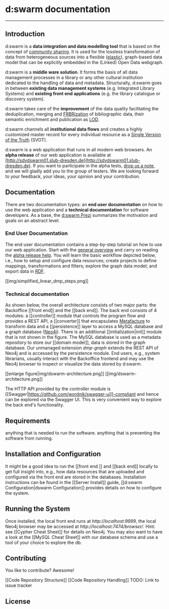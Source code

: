 # d:swarm documentation
____

## Introduction
d:swarm is a **data integration and data modelling tool** that is based on the concept of [community sharing](http://en.wikipedia.org/wiki/Sharing). It is used for the lossless transformation of data from heterogeneous sources into a flexible ([elastic](http://en.wikipedia.org/wiki/Elasticity_%28data_store%29)), graph-based data model that can be explicitly embedded in the (Linked) Open Data webgraph.

d:swarm is a **middle ware solution**. It forms the basis of all data management processes in a library or any other cultural institution dedicated to the handling of data and metadata.  Structurally, d:swarm goes in between **existing data management systems** (e.g. Integrated Library Systems) and **existing front end applications** (e.g. the library catalogue or discovery system).

d:swarm takes care of the **improvement** of the data quality facilitating the deduplication, merging and [FRBRization](http://en.wikipedia.org/wiki/Functional_Requirements_for_Bibliographic_Records) of bibliographic data, their semantic enrichment and publication as [LOD](http://en.wikipedia.org/wiki/Linked_data).

d:swarm channels all **institutional data flows** and creates a highly customized master record for every individual resource as a [Single Version of the Truth](http://en.wikipedia.org/wiki/Single_version_of_the_truth) (SVOT).

d:swarm is a web application that runs in all modern web browsers. An **alpha release** of our web application is available at [http://sdvdswarm01.slub-dresden.de](http://sdvdswarm01.slub-dresden.de). If you want to participate in the alpha tests, [drop us a note](http://dmp.slub-dresden.de/en/interesse/), and we will gladly add you to the group of testers. We are looking forward to your feedback, your ideas, your opinion and your contribution.


## Documentation

There are two documentation types: an **end user documentation** on how to use the web application and a **technical documentation** for software developers. As a base, the [d:swarm Prezi](http://prezi.com/0zh_ypsezu6i/) summarizes the motivation and goals on an abstract level.

### End User Documentation

The end user documentation contains a step-by-step tutorial on how to use our web application. Start with the [general overview](http://dmp.slub-dresden.de/en/) and carry on reading the [alpha release help](http://dmp.slub-dresden.de/en/datenmanagement/dswarm-hilfe/). You will learn the basic workflow depicted below, i.e., how to setup and configure data resources; create projects to define mappings, transformations and filters; explore the graph data model; and export data in [RDF](http://en.wikipedia.org/wiki/Resource_Description_Framework).

<!--- update image at https://intranet.slub-dresden.de/display/DAT/Technical+documentation+d%3Aswarm -->
[[img/simplified_linear_dmp_steps.png]]

### Technical documentation

As shown below, the overall architecture consists of two major parts: the Backoffice [[front end]] and the [[back end]]. The back end consists of 4 modules: a [[controller]] module that controls the program flow and provides a REST API, a [[converter]] that encapsulates [Metafacture](https://github.com/culturegraph/metafacture-core) to transform data and a [[persistence]] layer to access a MySQL database and a graph database ([Neo4j](http://www.neo4j.org)). 
There is an additional [[initialization|init]] module that is not shown in the figure.
The MySQL database is used as a metadata repository to store our [[domain model]], data is stored in the graph database. Our unmanaged extension *dmp-graph* extends the REST API of Neo4j and is accessed by the persistence module. End users, e.g., system librarians, usually interact with the Backoffice frontend and may use the Neo4j browser to inspect or visualize the data stored by d:swarm.

<!--- update image at https://intranet.slub-dresden.de/display/DAT/Architecture+d%3Aswarm -->
[[enlarge figure|img/dswarm-architecture.png]]
[[img/dswarm-architecture.png]]

The HTTP API provided by the controller module is [[Swagger|https://github.com/wordnik/swagger-ui]]-compliant  and hence can be explored via the Swagger UI. This is very convenient way to explore the back end's functionality. 




## Requirements
anything that is needed to run the software. anything that is preventing the software from running.


## Installation and Configuration

It might be a good idea to run the [[front end ]] and [[back end]] locally to get full insight into, e.g., how data resources that are uploaded and configured via the front end are stored in the databases.
Installation instructions can be found in the [[Server Install]] guide,  [[d:swarm Configuration|dswarm Configuration]] provides details on how to configure the system.

## Running the System

Once installed, the local front end runs at *http://localhost:9999*, the local Neo4j browser may be accessed at *http://localhost:7474/browser/*. Hint: see [[Cypher Cheat Sheet]] for details on Neo4j. You may also want to have a look at the [[MySQL Cheat Sheet]] with our database schema and use a tool of your choice to explore the db.


## Contributing

You like to contribute? Awesome!

[[Code Repository Structure]]
[[Code Repository Handling]]
TODO: Link to issue tracker

## License